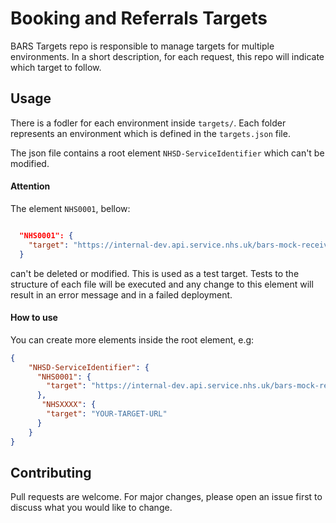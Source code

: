# Booking and Referrals Targets

BARS Targets repo is responsible to manage targets for multiple environments. In a short description, for each request, this repo will indicate which target to follow.




## Usage

There is a fodler for each environment inside `targets/`. Each folder represents an environment which is defined in the `targets.json` file.

The json file contains a root element `NHSD-ServiceIdentifier` which can't be modified. 

#### Attention
The element `NHS0001`, bellow: 
```json

  "NHS0001": {
    "target": "https://internal-dev.api.service.nhs.uk/bars-mock-receiver-proxy"
  }

```

can't be deleted or modified. This is used as a test target. Tests to the structure of each file will be executed and any change to this element will result in an error message and in a failed deployment. 

#### How to use

You can create more elements inside the root element, e.g:
```json
{
    "NHSD-ServiceIdentifier": {
      "NHS0001": {
        "target": "https://internal-dev.api.service.nhs.uk/bars-mock-receiver-proxy"
      },
       "NHSXXXX": {
        "target": "YOUR-TARGET-URL"
      }
    }
}
```

## Contributing
Pull requests are welcome. For major changes, please open an issue first to discuss what you would like to change.

